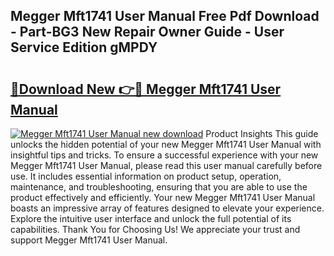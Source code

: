 ## Megger Mft1741 User Manual Free Pdf Download - Part-BG3 New Repair Owner Guide - User Service Edition gMPDY

# <h2><a href="http://cf24618.oget.top/?id=Megger+Mft1741+User+Manual">🔗Download New 👉🔴 Megger Mft1741 User Manual</a></h2>

[![Megger Mft1741 User Manual new download](https://i.imgur.com/5g1atiW.png)](http://cf24618.oget.top/?id=Megger+Mft1741+User+Manual)
Product Insights This guide unlocks the hidden potential of your new Megger Mft1741 User Manual with insightful tips and tricks. To ensure a successful experience with your new Megger Mft1741 User Manual, please read this user manual carefully before use. It includes essential information on product setup, operation, maintenance, and troubleshooting, ensuring that you are able to use the product effectively and efficiently. Your new Megger Mft1741 User Manual boasts an impressive array of features designed to elevate your experience. Explore the intuitive user interface and unlock the full potential of its capabilities. Thank You for Choosing Us! We appreciate your trust and support Megger Mft1741 User Manual.
